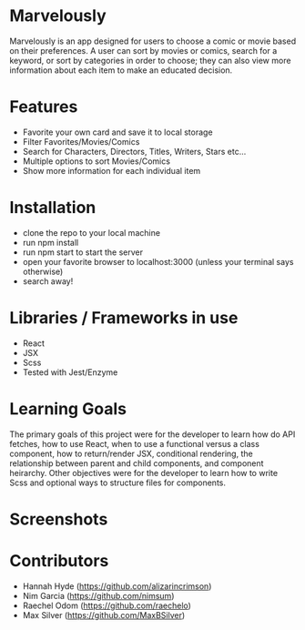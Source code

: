 # Marvelously

Marvelously is an app designed for users to choose a comic or movie based on their preferences. A user can sort by movies or comics, search for a keyword, or sort by categories in order to choose; they can also view more information about each item to make an educated decision.

# Features
 - Favorite your own card and save it to local storage
 - Filter Favorites/Movies/Comics
 - Search for Characters, Directors, Titles, Writers, Stars etc...
 - Multiple options to sort Movies/Comics 
 - Show more information for each individual item
 
# Installation

 - clone the repo to your local machine
 - run npm install
 - run npm start to start the server
 - open your favorite browser to localhost:3000 (unless your terminal says otherwise)
 - search away!
 
 # Libraries / Frameworks in use
 
 - React
 - JSX
 - Scss
 - Tested with Jest/Enzyme
 
 # Learning Goals 
 
 The primary goals of this project were for the developer to learn how do API fetches, how to use React, when to use a functional versus a class component, how to return/render JSX, conditional rendering, the relationship between parent and child components, and component heirarchy. Other objectives were for the developer to learn how to write Scss and optional ways to structure files for components.
 
 # Screenshots
 
 
 
 # Contributors
- Hannah Hyde (https://github.com/alizarincrimson)
- Nim Garcia (https://github.com/nimsum)
- Raechel Odom (https://github.com/raechelo)
- Max Silver (https://github.com/MaxBSilver)
